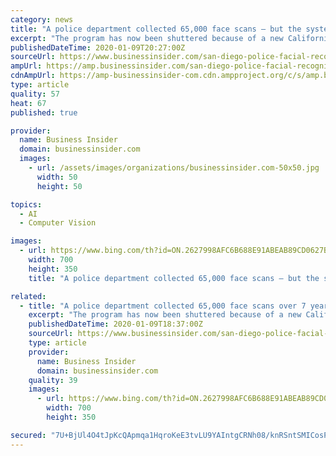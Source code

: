 ```yaml
---
category: news
title: "A police department collected 65,000 face scans — but the system hasn't been connected to a single arrest"
excerpt: "The program has now been shuttered because of a new California law banning the use of facial recognition by government agencies."
publishedDateTime: 2020-01-09T20:27:00Z
sourceUrl: https://www.businessinsider.com/san-diego-police-facial-recognition-no-arrests-2020-1/
ampUrl: https://amp.businessinsider.com/san-diego-police-facial-recognition-no-arrests-2020-1
cdnAmpUrl: https://amp-businessinsider-com.cdn.ampproject.org/c/s/amp.businessinsider.com/san-diego-police-facial-recognition-no-arrests-2020-1
type: article
quality: 57
heat: 67
published: true

provider:
  name: Business Insider
  domain: businessinsider.com
  images:
    - url: /assets/images/organizations/businessinsider.com-50x50.jpg
      width: 50
      height: 50

topics:
  - AI
  - Computer Vision

images:
  - url: https://www.bing.com/th?id=ON.2627998AFC6B688E91ABEAB89CD0627B
    width: 700
    height: 350
    title: "A police department collected 65,000 face scans — but the system hasn't been connected to a single arrest"

related:
  - title: "A police department collected 65,000 face scans over 7 years — but it didn't lead to a single arrest"
    excerpt: "The program has now been shuttered because of a new California law banning the use of facial recognition by government agencies."
    publishedDateTime: 2020-01-09T18:37:00Z
    sourceUrl: https://www.businessinsider.com/san-diego-police-facial-recognition-no-arrests-2020-1
    type: article
    provider:
      name: Business Insider
      domain: businessinsider.com
    quality: 39
    images:
      - url: https://www.bing.com/th?id=ON.2627998AFC6B688E91ABEAB89CD0627B
        width: 700
        height: 350

secured: "7U+BjUl4O4tJpKcQApmqa1HqroKeE3tvLU9YAIntgCRNh08/knRSntSMICosPeUQpa64kiuA3tcFxEkHWfz+LkyhrJJQTkmA1kp7nOvLx/pRjltZ6kK5dXW1wKitf/OBXi7kxOIYDo+MMfLxb6UtVjmqayUtf21S264/lwVPB+ccIhfGWr3iTqxgdkj9KqVMThcDJK1CETnVBmpmwTrpvsjZAZjrLW/ddXO/gxKNfo90llOg4rn/FqoT3C87j3hub6Gq0GSo5siiASpWWPxN+A==;PLDBpP1jmqqAIha921ZkPQ=="
---
```


